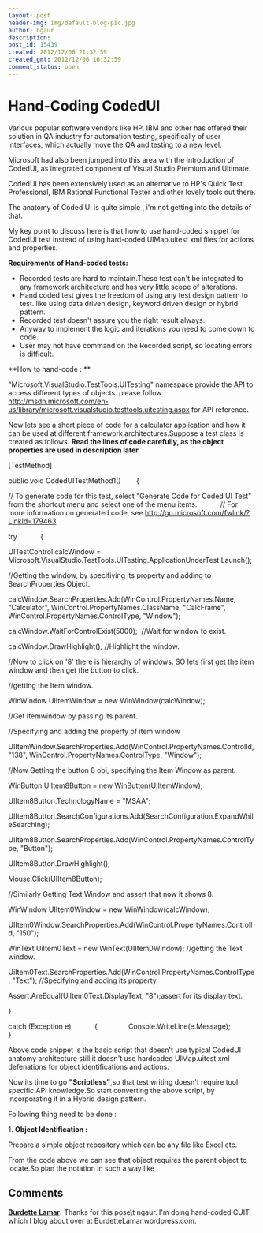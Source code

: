 ```yaml
---
layout: post
header-img: img/default-blog-pic.jpg
author: ngaur
description: 
post_id: 15439
created: 2012/12/06 21:32:59
created_gmt: 2012/12/06 16:32:59
comment_status: open
---
```


# Hand-Coding CodedUI

Various popular software vendors like HP, IBM and other has offered their solution in QA industry for automation testing, specifically of user interfaces, which actually move the QA and testing to a new level.

Microsoft had also been jumped into this area with the introduction of CodedUI, as integrated component of Visual Studio Premium and Ultimate.

CodedUI has been extensively used as an alternative to HP's Quick Test Professional, IBM Rational Functional Tester and other lovely tools out there.

The anatomy of Coded UI is quite simple , i'm not getting into the details of that.

My key point to discuss here is that how to use hand-coded snippet for CodedUI test instead of using hard-coded UIMap.uitest xml files for actions and properties.

**Requirements of Hand-coded tests:**

  * Recorded tests are hard to maintain.These test can't be integrated to any framework architecture and has very little scope of alterations.
  * Hand coded test gives the freedom of using any test design pattern to test. like using data driven design, keyword driven design or hybrid pattern.
  * Recorded test doesn't assure you the right result always.
  * Anyway to implement the logic and iterations you need to come down to code.
  * User may not have command on the Recorded script, so locating errors is difficult.

**How to hand-code : **

"Microsoft.VisualStudio.TestTools.UITesting" namespace provide the API to access different types of objects. please follow http://msdn.microsoft.com/en-us/library/microsoft.visualstudio.testtools.uitesting.aspx  for API reference.

Now lets see a short piece of code for a calculator application and how it can be used at different framework architectures.Suppose a test class is created as follows. **Read the lines of code carefully, as the object properties are used in description later.**

[TestMethod]

public void CodedUITestMethod1()        {

// To generate code for this test, select "Generate Code for Coded UI Test" from the shortcut menu and select one of the menu items.            // For more information on generated code, see http://go.microsoft.com/fwlink/?LinkId=179463

try            {

UITestControl calcWindow = Microsoft.VisualStudio.TestTools.UITesting.ApplicationUnderTest.Launch(<path to calculator exe>);

//Getting the window, by specifiying its property and adding to SearchProperties Object.

calcWindow.SearchProperties.Add(WinControl.PropertyNames.Name, "Calculator", WinControl.PropertyNames.ClassName, "CalcFrame", WinControl.PropertyNames.ControlType, "Window");

calcWindow.WaitForControlExist(5000);  //Wait for window to exist.

calcWindow.DrawHighlight(); //Highlight the window.

//Now to click on '8' there is hierarchy of windows. SO lets first get the item window and then get the button to click.

//getting the Item window.

WinWindow UIItemWindow = new WinWindow(calcWindow);

//Get Itemwindow by passing its parent.

//Specifying and adding the property of item window

UIItemWindow.SearchProperties.Add(WinControl.PropertyNames.ControlId, "138", WinControl.PropertyNames.ControlType, "Window");

//Now Getting the button 8 obj, specifying the Item Window as parent.

WinButton UIItem8Button = new WinButton(UIItemWindow);

UIItem8Button.TechnologyName = "MSAA";

UIItem8Button.SearchConfigurations.Add(SearchConfiguration.ExpandWhileSearching);

UIItem8Button.SearchProperties.Add(WinControl.PropertyNames.ControlType, "Button");

UIItem8Button.DrawHighlight();

Mouse.Click(UIItem8Button);

//Similarly Getting Text Window and assert that now it shows 8.

WinWindow UIItem0Window = new WinWindow(calcWindow);

UIItem0Window.SearchProperties.Add(WinControl.PropertyNames.ControlId, "150");

WinText UiItem0Text = new WinText(UIItem0Window); //getting the Text window.

UiItem0Text.SearchProperties.Add(WinControl.PropertyNames.ControlType, "Text"); //Specifying and adding its property.

Assert.AreEqual(UiItem0Text.DisplayText, "8");assert for its display text.

}

catch (Exception e)            {                Console.WriteLine(e.Message);            }

Above code snippet is the basic script that doesn't use typical CodedUI anatomy architecture still it doesn't use hardcoded UIMap.uitest xml defenations for object identifications and actions.

Now its time to go **"Scriptless"**,so that test writing doesn't require tool specific API knowledge.So start converting the above script, by incorporating it in a Hybrid design pattern.

Following thing need to be done :

1\. **Object Identification :**

Prepare a simple object repository which can be any file like Excel etc.

From the code above we can see that object requires the parent object to locate.So plan the notation in such a way like

## Comments

**[Burdette Lamar](#9481 "2014-04-06 22:05:17"):** Thanks for this pose\t ngaur. I'm doing hand-coded CUIT, which I blog about over at BurdetteLamar.wordpress.com.

